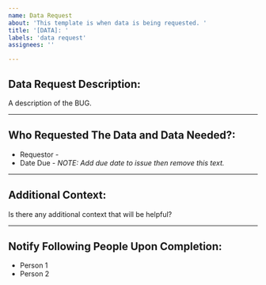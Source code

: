 ```yaml
---
name: Data Request
about: 'This template is when data is being requested. '
title: '[DATA]: '
labels: 'data request'
assignees: ''

---
```


## Data Request Description:
A description of the BUG.

***

## Who Requested The Data and Data Needed?:
* Requestor - 
* Date Due - 
_NOTE: Add due date to issue then remove this text._

***

## Additional Context:
Is there any additional context that will be helpful?

***

## Notify Following People Upon Completion:
* Person 1
* Person 2
